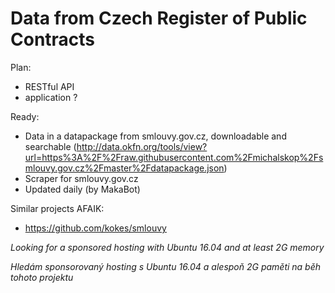 # Data from Czech Register of Public Contracts

Plan:
- RESTful API
- application ?

Ready:
- Data in a datapackage from smlouvy.gov.cz, downloadable and searchable (http://data.okfn.org/tools/view?url=https%3A%2F%2Fraw.githubusercontent.com%2Fmichalskop%2Fsmlouvy.gov.cz%2Fmaster%2Fdatapackage.json)
- Scraper for smlouvy.gov.cz
- Updated daily (by MakaBot)

Similar projects AFAIK:
- https://github.com/kokes/smlouvy

*Looking for a sponsored hosting with Ubuntu 16.04 and at least 2G memory*

*Hledám sponsorovaný hosting s Ubuntu 16.04 a alespoň 2G paměti na běh tohoto projektu*
